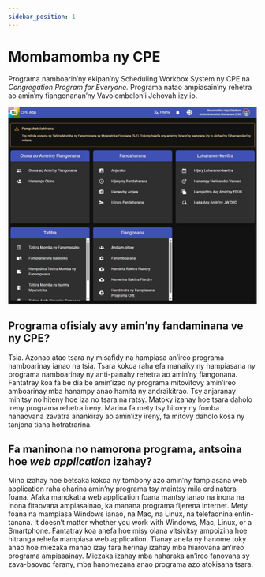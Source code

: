 ```yaml
---
sidebar_position: 1
---
```


# Mombamomba ny CPE

Programa namboarin’ny ekipan’ny Scheduling Workbox System ny CPE na _Congregation Program for Everyone._ Programa natao ampiasain’ny rehetra ao amin’ny fiangonanan’ny Vavolombelon’i Jehovah izy io.

![CPE Home](./cpe_home.jpg)

## Programa ofisialy avy amin’ny fandaminana ve ny CPE?

Tsia. Azonao atao tsara ny misafidy na hampiasa an’ireo programa namboarinay ianao na tsia. Tsara kokoa raha efa manaiky ny hampiasana ny programa namboarinay ny anti-panahy rehetra ao amin’ny fiangonana. Fantatray koa fa be dia be amin’izao ny programa mitovitovy amin’ireo amboarinay mba hanampy anao hamita ny andraikitrao. Tsy anjaranay mihitsy no hiteny hoe iza no tsara na ratsy. Matoky izahay hoe tsara daholo ireny programa rehetra ireny. Marina fa mety tsy hitovy ny fomba hanaovana zavatra anankiray ao amin’izy ireny, fa mitovy daholo kosa ny tanjona tiana hotratrarina.

## Fa maninona no namorona programa, antsoina hoe _web application_ izahay?

Mino izahay hoe betsaka kokoa ny tombony azo amin’ny fampiasana web application raha oharina amin’ny programa tsy maintsy mila ordinatera foana. Afaka manokatra web application foana mantsy ianao na inona na inona fitaovana ampiasainao, ka manana programa fijerena internet. Mety foana na mampiasa Windows ianao, na Mac, na Linux, na telefaonina entin-tanana. It doesn’t matter whether you work with Windows, Mac, Linux, or a Smartphone. Fantatray koa anefa hoe misy olana vitsivitsy ampoizina hoe hitranga rehefa mampiasa web application. Tianay anefa ny hanome toky anao hoe miezaka manao izay fara herinay izahay mba hiarovana an’ireo programa ampiasainay. Miezaka izahay mba haharaka an’ireo fanovana sy zava-baovao farany, mba hanomezana anao programa azo atokisana tsara.